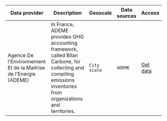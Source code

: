 
Data provider | Description | Geoscale | Data sources | Access |
---|---------|---|---| ---| 
Agence De l'Environnement Et de la Maitrise de l'Energie (ADEME) | In France, ADEME provides GHG accounting framework, called Bilan Carbone, for collecting and compiling emissions inventories from organizations and territories. | `City scale`| `ADEME` | [Get data](https://www.data.gouv.fr/fr/datasets/bilans-demissions-de-ges-publies-sur-le-site-de-lademe-1/)|